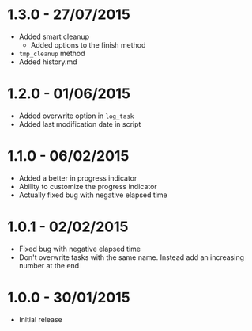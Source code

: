 # 1.3.0 - 27/07/2015
* Added smart cleanup
    * Added options to the finish method
* `tmp_cleanup` method
* Added history.md

# 1.2.0 - 01/06/2015
* Added overwrite option in `log_task`
* Added last modification date in script

# 1.1.0 - 06/02/2015
* Added a better in progress indicator
* Ability to customize the progress indicator
* Actually fixed bug with negative elapsed time

# 1.0.1 - 02/02/2015
* Fixed bug with negative elapsed time
* Don't overwrite tasks with the same name. Instead add an increasing number at
    the end

# 1.0.0 - 30/01/2015
* Initial release
